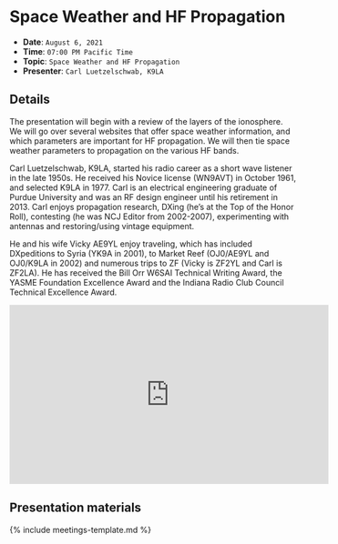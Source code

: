 # Space Weather and HF Propagation

* **Date**: `August 6, 2021`
* **Time**: `07:00 PM Pacific Time`
* **Topic**: `Space Weather and HF Propagation`
* **Presenter**: `Carl Luetzelschwab, K9LA`

## Details

The presentation will begin with a review of the layers of the ionosphere.  We will go over several websites that offer space weather information, and which parameters are important for HF propagation. We will then tie space weather parameters to propagation on the various HF bands.

Carl Luetzelschwab, K9LA, started his radio career as a short wave listener in the late 1950s. He received his Novice license (WN9AVT) in October 1961, and selected K9LA in 1977. Carl is an electrical engineering graduate of Purdue University and was an RF design engineer until his retirement in 2013. Carl enjoys propagation research, DXing (he’s at the Top of the Honor Roll), contesting (he was NCJ Editor from 2002-2007), experimenting with antennas and restoring/using vintage equipment.

He and his wife Vicky AE9YL enjoy traveling, which has included DXpeditions to Syria (YK9A in 2001), to Market Reef (OJ0/AE9YL and OJ0/K9LA in 2002) and numerous trips to ZF (Vicky is ZF2YL and Carl is ZF2LA). He has received the Bill Orr W6SAI Technical Writing Award, the YASME Foundation Excellence Award and the Indiana Radio Club Council Technical Excellence Award.

<iframe width="560" height="315" src="https://www.youtube.com/embed/IaCGjJYy4bQ?si=et-PHyoNtPIaBQLv" title="YouTube video player" frameborder="0" allow="accelerometer; autoplay; clipboard-write; encrypted-media; gyroscope; picture-in-picture; web-share" referrerpolicy="strict-origin-when-cross-origin" allowfullscreen></iframe>

## Presentation materials

{% include meetings-template.md %}

